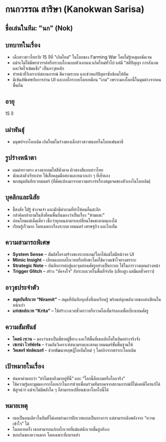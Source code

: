 # กนกวรรณ สาริษา (Kanokwan Sarisa)

## ชื่อเล่นในทีม: "นก" (Nok)

## บทบาทในเรื่อง
- เด็กสาวชาวไทยวัย 15 ปีที่ "เกิดใหม่" ในโลกของ Farming War โดยไม่รู้เหตุผลชัดเจน
- แม้จะไม่ได้มีพรสวรรค์หรือระบบโกงแบบตัวเอกแนวเกิดใหม่ทั่วไป แต่มี “สติปัญญา การสังเกต และจิตใจเข้มแข็ง” เป็นอาวุธหลัก
- ทำหน้าที่วิเคราะห์สถานการณ์ ตีความระบบ และช่วยแก้ปัญหาซับซ้อนให้ทีม
- มีเซ้นส์พิเศษกับการอ่าน UI และกลไกระบบโลกเหมือน “เกม” เพราะมองโลกนี้ในมุมต่างจากคนพื้นถิ่น

## อายุ
15 ปี

## เผ่าพันธุ์
- มนุษย์จากโลกเดิม เกิดใหม่ในร่างของเด็กสาวชาวชนบทในโลกแฟนตาซี

## รูปร่างหน้าตา
- ผมดำยาวตรง ดวงตากลมใสสีน้ำตาล ผิวสองสีแบบสาวไทย
- มักแต่งตัวเรียบง่าย ใช้เสื้อคลุมมือสองและหมวกเก่า ๆ ที่เย็บเอง
- พกสมุดบันทึกเวทมนตร์ (ที่ดัดแปลงมาจากความทรงจำเรื่องสมุดจดของตัวเองในโลกเดิม)

## บุคลิกและนิสัย
- ขี้สงสัย ใฝ่รู้ ช่างจดจำ และมักมีคำถามที่ทำให้คนอื่นสะอึก
- กล้าคิดกล้าถามในสิ่งที่คนพื้นถิ่นมองว่าเป็นเรื่อง "ห้ามแตะ"
- อ่อนโยนแต่เด็ดเดี่ยว เชื่อว่าทุกคนสามารถเปลี่ยนโชคชะตาตนเองได้
- เรียนรู้เร็วมาก โดยเฉพาะเรื่องระบบเวทมนตร์ เศรษฐกิจ และไอเท็ม

## ความสามารถพิเศษ
- **System Sense** – สัมผัสโครงสร้างของระบบเกม/โลกได้แม้ไม่มีหน้าจอ UI
- **Mimic Insight** – เลียนแบบกลไกเวทหรือทักษะโดยใช้ความเข้าใจทางตรรกะ
- **Strategic Note** – บันทึกการต่อสู้และจุดอ่อนศัตรูอย่างเป็นระบบ ใช้ในการวางแผนล่วงหน้า
- **Trigger Glitch** – สร้าง “บัคจงใจ” กับระบบเวทในพื้นที่จำกัด (เสี่ยงสูง แต่มีผลชั่วคราว)

## อาวุธประจำตัว
- **สมุดบันทึกเวท “Niramit”** – สมุดที่บันทึกทุกสิ่งที่เธอเรียนรู้ พร้อมปลุกพลังเวทของคำเขียนในหน้าเก่า
- **แท่งชอล์กเวท “Krita”** – ใช้สร้างวงเวทชั่วคราวหรือวาดไอเท็มจำลองเพื่อเบี่ยงเบนศัตรู

## ความสัมพันธ์
- **ไคลน์ เรเวน** – มองว่าเขาเป็นพี่ชายผู้ชี้ทาง และให้พื้นที่เธอเติบโตในทีมอย่างจริงจัง
- **เซเรน่า ไวท์ฟอร์ด** – ร่วมกันวิเคราะห์สนามรบและสอนเวทมนตร์ขั้นพื้นฐานให้
- **วิคเตอร์ ฟอล์คเนอร์** – ช่วยพัฒนาทฤษฎีไอเท็มใหม่ ๆ โดยอิงจากตรรกะโลกเดิม

## เป้าหมายในเรื่อง
- ค้นหาคำตอบว่า “ทำไมเธอถึงมาอยู่ที่นี่” และ “โลกนี้คือเกมหรือโลกจริง”
- ใช้ความรู้และมุมมองจากโลกเก่าในการช่วยเพื่อนร่วมทีมรอดจากสถานการณ์ที่ไม่เคยมีใครแก้ได้
- พิสูจน์ว่า แม้จะไม่มีพลังใด ๆ ก็สามารถเปลี่ยนชะตาโลกใบนี้ได้

## หมายเหตุ
- เธอเป็นคนเดียวในทีมที่ไม่เคยผ่านการฝึกเวทแบบเป็นทางการ แต่สามารถดึงพลังจาก “ความเข้าใจ” ได้
- ในหลายครั้ง เธอสามารถแก้กลไกเวทที่แม้แต่นักเวทชั้นสูงยังงง
- ชอบกินของหวานมาก โดยเฉพาะที่เบเรนทำ
